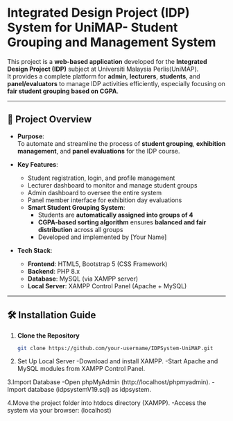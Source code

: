 # Integrated Design Project (IDP) System for UniMAP- Student Grouping and Management System

This project is a **web-based application** developed for the **Integrated Design Project (IDP)** subject at Universiti Malaysia Perlis(UniMAP).  
It provides a complete platform for **admin**, **lecturers**, **students**, and **panel/evaluators** to manage IDP activities efficiently, especially focusing on **fair student grouping based on CGPA**.

---

## 🚀 Project Overview

- **Purpose**:  
  To automate and streamline the process of **student grouping**, **exhibition management**, and **panel evaluations** for the IDP course.

- **Key Features**:
  - Student registration, login, and profile management
  - Lecturer dashboard to monitor and manage student groups
  - Admin dashboard to oversee the entire system
  - Panel member interface for exhibition day evaluations
  - **Smart Student Grouping System**:
    - Students are **automatically assigned into groups of 4**
    - **CGPA-based sorting algorithm** ensures **balanced and fair distribution** across all groups
    - Developed and implemented by [Your Name]

- **Tech Stack**:
  - **Frontend**: HTML5, Bootstrap 5 (CSS Framework)
  - **Backend**: PHP 8.x
  - **Database**: MySQL (via XAMPP server)
  - **Local Server**: XAMPP Control Panel (Apache + MySQL)

---

## 🛠 Installation Guide

1. **Clone the Repository**
   ```bash
   git clone https://github.com/your-username/IDPSystem-UniMAP.git
   
2. Set Up Local Server
  -Download and install XAMPP.
   -Start Apache and MySQL modules from XAMPP Control Panel.

3.Import Database
  -Open phpMyAdmin (http://localhost/phpmyadmin).
  -Import database (idpsystemV19.sql) as idpsystem.

4.Move the project folder into htdocs directory (XAMPP).
  -Access the system via your browser: (localhost)

